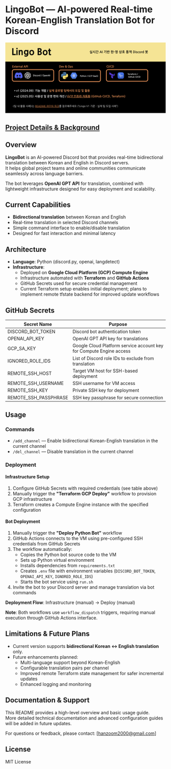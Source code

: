 # LingoBot — AI-powered Real-time Korean-English Translation Bot for Discord

![Image](/docs/thumbnail.png)

## [Project Details & Background](https://educated-tarsier-f16.notion.site/GCP-Infra-Automation-Discord-Bot-Deployment-2109bf46184a805eaf06cf4851c47821?source=copy_link)

## Overview

**LingoBot** is an AI-powered Discord bot that provides real-time bidirectional translation between Korean and English in Discord servers.  
It helps global project teams and online communities communicate seamlessly across language barriers.

The bot leverages **OpenAI GPT API** for translation, combined with lightweight infrastructure designed for easy deployment and scalability.

## Current Capabilities

- **Bidirectional translation** between Korean and English
- Real-time translation in selected Discord channels
- Simple command interface to enable/disable translation
- Designed for fast interaction and minimal latency

## Architecture

- **Language**: Python (discord.py, openai, langdetect)
- **Infrastructure**:
    - Deployed on **Google Cloud Platform (GCP) Compute Engine**
    - Infrastructure automated with **Terraform** and **GitHub Actions**
    - GitHub Secrets used for secure credential management
    - Current Terraform setup enables initial deployment; plans to implement remote tfstate backend for improved update workflows

## GitHub Secrets

| Secret Name            | Purpose |
|------------------------|---------|
| DISCORD_BOT_TOKEN      | Discord bot authentication token |
| OPENAI_API_KEY         | OpenAI GPT API key for translations |
| GCP_SA_KEY             | Google Cloud Platform service account key for Compute Engine access |
| IGNORED_ROLE_IDS       | List of Discord role IDs to exclude from translation |
| REMOTE_SSH_HOST        | Target VM host for SSH-based deployment |
| REMOTE_SSH_USERNAME    | SSH username for VM access |
| REMOTE_SSH_KEY         | Private SSH key for deployment |
| REMOTE_SSH_PASSPHRASE  | SSH key passphrase for secure connection |

## Usage

### Commands

- `/add_channel` — Enable bidirectional Korean-English translation in the current channel
- `/del_channel` — Disable translation in the current channel

### Deployment

#### Infrastructure Setup
1. Configure GitHub Secrets with required credentials (see table above)
2. Manually trigger the **"Terraform GCP Deploy"** workflow to provision GCP infrastructure
3. Terraform creates a Compute Engine instance with the specified configuration

#### Bot Deployment
1. Manually trigger the **"Deploy Python Bot"** workflow 
2. GitHub Actions connects to the VM using pre-configured SSH credentials from GitHub Secrets
3. The workflow automatically:
   - Copies the Python bot source code to the VM
   - Sets up Python virtual environment
   - Installs dependencies from `requirements.txt`
   - Creates `.env` file with environment variables (`DISCORD_BOT_TOKEN`, `OPENAI_API_KEY`, `IGNORED_ROLE_IDS`)
   - Starts the bot service using `run.sh`
4. Invite the bot to your Discord server and manage translation via bot commands

**Deployment Flow**: Infrastructure (manual) → Deploy (manual)

**Note**: Both workflows use `workflow_dispatch` triggers, requiring manual execution through GitHub Actions interface.

## Limitations & Future Plans

- Current version supports **bidirectional Korean ↔ English translation** only.
- Future enhancements planned:
    - Multi-language support beyond Korean-English
    - Configurable translation pairs per channel
    - Improved remote Terraform state management for safer incremental updates
    - Enhanced logging and monitoring

## Documentation & Support

This README provides a high-level overview and basic usage guide.  
More detailed technical documentation and advanced configuration guides will be added in future updates.

For questions or feedback, please contact: [hanzoom2000@gmail.com]

## License

MIT License

